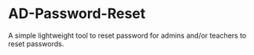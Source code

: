 # AD-Password-Reset
A simple lightweight tool to reset password for admins and/or teachers to reset passwords.
